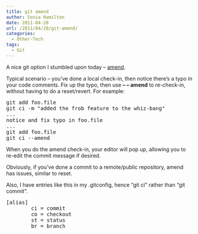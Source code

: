 ```yaml
---
title: git amend
author: Sonia Hamilton
date: 2011-04-28
url: /2011/04/28/git-amend/
categories:
  - Other-Tech
tags:
  - Git
---
```

A nice git option I stumbled upon today &#8211; [amend][1].

Typical scenario &#8211; you&#8217;ve done a local check-in, then notice there&#8217;s a typo in your code comments. Fix up the typo, then use **&#8211; &#8211; amend** to re-check-in, without having to do a reset/revert. For example:

<pre>git add foo.file
git ci -m "added the frob feature to the whiz-bang"
...
notice and fix typo in foo.file
...
git add foo.file
git ci --amend</pre>

When you do the amend check-in, your editor will pop up, allowing you to re-edit the commit message if desired.

Obviously, if you&#8217;ve done a commit to a remote/public repository, amend has issues, similar to reset.

Also, I have entries like this in my .gitconfig, hence &#8220;git ci&#8221; rather than &#8220;git commit&#8221;.

<pre>[alias]
        ci = commit
        co = checkout
        st = status
        br = branch</pre>

 [1]: http://www.kernel.org/pub/software/scm/git/docs/user-manual.html#fixing-a-mistake-by-rewriting-history
